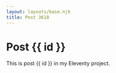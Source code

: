 ```yaml
---
layout: layouts/base.njk
title: Post 3618
---
```


# Post {{ id }}

This is post {{ id }} in my Eleventy project.
